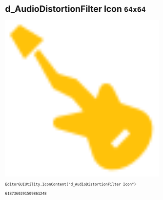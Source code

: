 # d_AudioDistortionFilter Icon `64x64`
<img src="/img/d_AudioDistortionFilter%20Icon.png" width=512 height=512>

``` CSharp
EditorGUIUtility.IconContent("d_AudioDistortionFilter Icon")
```
```
6187360391509861248
```
